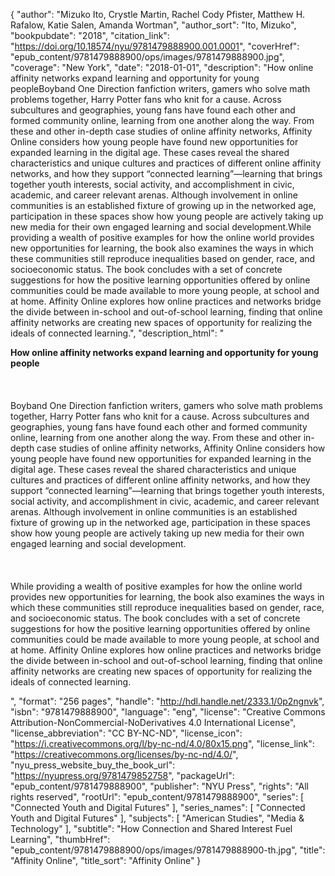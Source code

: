 {
  "author": "Mizuko Ito, Crystle Martin, Rachel Cody Pfister, Matthew H. Rafalow, Katie Salen, Amanda Wortman",
  "author_sort": "Ito, Mizuko",
  "bookpubdate": "2018",
  "citation_link": "https://doi.org/10.18574/nyu/9781479888900.001.0001",
  "coverHref": "epub_content/9781479888900/ops/images/9781479888900.jpg",
  "coverage": "New York",
  "date": "2018-01-01",
  "description": "How online affinity networks expand learning and opportunity for young peopleBoyband One Direction fanfiction writers, gamers who solve math problems together, Harry Potter fans who knit for a cause. Across subcultures and geographies, young fans have found each other and formed community online, learning from one another along the way. From these and other in-depth case studies of online affinity networks, Affinity Online considers how young people have found new opportunities for expanded learning in the digital age. These cases reveal the shared characteristics and unique cultures and practices of different online affinity networks, and how they support &#8220;connected learning&#8221;&#8212;learning that brings together youth interests, social activity, and accomplishment in civic, academic, and career relevant arenas. Although involvement in online communities is an established fixture of growing up in the networked age, participation in these spaces show how young people are actively taking up new media for their own engaged learning and social development.While providing a wealth of positive examples for how the online world provides new opportunities for learning, the book also examines the ways in which these communities still reproduce inequalities based on gender, race, and socioeconomic status. The book concludes with a set of concrete suggestions for how the positive learning opportunities offered by online communities could be made available to more young people, at school and at home. Affinity Online explores how online practices and networks bridge the divide between in-school and out-of-school learning, finding that online affinity networks are creating new spaces of opportunity for realizing the ideals of connected learning.",
  "description_html": "<p><b>How online affinity networks expand learning and opportunity for young people</b><br><br><br><br>Boyband One Direction fanfiction writers, gamers who solve math problems together, Harry Potter fans who knit for a cause. Across subcultures and geographies, young fans have found each other and formed community online, learning from one another along the way. From these and other in-depth case studies of online affinity networks, Affinity Online considers how young people have found new opportunities for expanded learning in the digital age. These cases reveal the shared characteristics and unique cultures and practices of different online affinity networks, and how they support &#8220;connected learning&#8221;&#8212;learning that brings together youth interests, social activity, and accomplishment in civic, academic, and career relevant arenas. Although involvement in online communities is an established fixture of growing up in the networked age, participation in these spaces show how young people are actively taking up new media for their own engaged learning and social development.<br><br><br><br>While providing a wealth of positive examples for how the online world provides new opportunities for learning, the book also examines the ways in which these communities still reproduce inequalities based on gender, race, and socioeconomic status. The book concludes with a set of concrete suggestions for how the positive learning opportunities offered by online communities could be made available to more young people, at school and at home. Affinity Online explores how online practices and networks bridge the divide between in-school and out-of-school learning, finding that online affinity networks are creating new spaces of opportunity for realizing the ideals of connected learning.</p>",
  "format": "256 pages",
  "handle": "http://hdl.handle.net/2333.1/0p2ngnvk",
  "isbn": "9781479888900",
  "language": "eng",
  "license": "Creative Commons Attribution-NonCommercial-NoDerivatives 4.0 International License",
  "license_abbreviation": "CC BY-NC-ND",
  "license_icon": "https://i.creativecommons.org/l/by-nc-nd/4.0/80x15.png",
  "license_link": "https://creativecommons.org/licenses/by-nc-nd/4.0/",
  "nyu_press_website_buy_the_book_url": "https://nyupress.org/9781479852758",
  "packageUrl": "epub_content/9781479888900",
  "publisher": "NYU Press",
  "rights": "All rights reserved",
  "rootUrl": "epub_content/9781479888900",
  "series": [
    "Connected Youth and Digital Futures"
  ],
  "series_names": [
    "Connected Youth and Digital Futures"
  ],
  "subjects": [
    "American Studies",
    "Media & Technology"
  ],
  "subtitle": "How Connection and Shared Interest Fuel Learning",
  "thumbHref": "epub_content/9781479888900/ops/images/9781479888900-th.jpg",
  "title": "Affinity Online",
  "title_sort": "Affinity Online"
}
